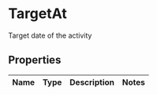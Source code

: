 

# TargetAt

Target date of the activity

## Properties

| Name | Type | Description | Notes |
|------------ | ------------- | ------------- | -------------|




